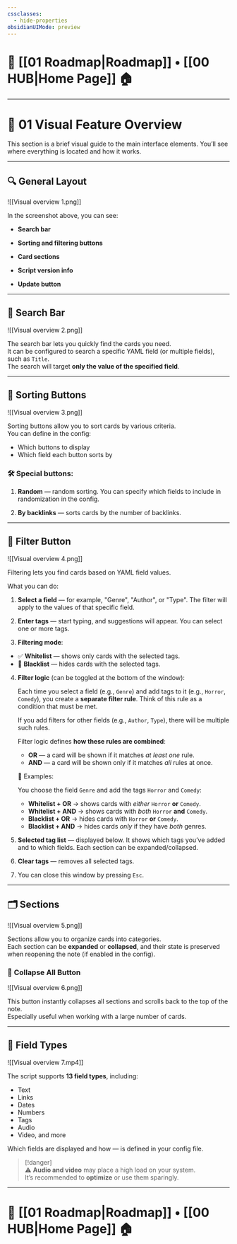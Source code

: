 ```yaml
---
cssclasses:
  - hide-properties
obsidianUIMode: preview
---
```

# 🧭 [[01 Roadmap|Roadmap]] • [[00 HUB|Home Page]] 🏠

---
# 📸 **01 Visual Feature Overview**

This section is a brief visual guide to the main interface elements. You’ll see where everything is located and how it works.

---

## 🔍 General Layout

![[Visual overview 1.png]]

In the screenshot above, you can see:

- **Search bar**
    
- **Sorting and filtering buttons**
    
- **Card sections**
    
- **Script version info**
    
- **Update button**

---

## 🔎 Search Bar

![[Visual overview 2.png]]

The search bar lets you quickly find the cards you need.  
It can be configured to search a specific YAML field (or multiple fields), such as `Title`.  
The search will target **only the value of the specified field**.

---

## 🧭 Sorting Buttons

![[Visual overview 3.png]]

Sorting buttons allow you to sort cards by various criteria.  
You can define in the config:

- Which buttons to display  
- Which field each button sorts by

### 🛠 Special buttons:

1. **Random** — random sorting. You can specify which fields to include in randomization in the config.
    
2. **By backlinks** — sorts cards by the number of backlinks.

---

## 🧪 **Filter** Button

![[Visual overview 4.png]]

Filtering lets you find cards based on YAML field values.

What you can do:

1. **Select a field** — for example, "Genre", "Author", or "Type". The filter will apply to the values of that specific field.

2. **Enter tags** — start typing, and suggestions will appear. You can select one or more tags.

3. **Filtering mode**:
- ✅ **Whitelist** — shows only cards with the selected tags.
- 🚫 **Blacklist** — hides cards with the selected tags.

4. **Filter logic** (can be toggled at the bottom of the window):

	Each time you select a field (e.g., `Genre`) and add tags to it (e.g., `Horror`, `Comedy`), you create a **separate filter rule**. Think of this rule as a condition that must be met.

	If you add filters for other fields (e.g., `Author`, `Type`), there will be multiple such rules.

	Filter logic defines **how these rules are combined**:

	- **OR** — a card will be shown if it matches *at least one* rule.
	- **AND** — a card will be shown only if it matches *all* rules at once.

	🔎 Examples:
	
	You choose the field `Genre` and add the tags `Horror` and `Comedy`:
	
	- **Whitelist + OR** → shows cards with *either* `Horror` **or** `Comedy`.
	- **Whitelist + AND** → shows cards with *both* `Horror` **and** `Comedy`.
	- **Blacklist + OR** → hides cards with `Horror` **or** `Comedy`.
	- **Blacklist + AND** → hides cards *only* if they have *both* genres.

5. **Selected tag list** — displayed below. It shows which tags you’ve added and to which fields. Each section can be expanded/collapsed.

6. **Clear tags** — removes all selected tags.

7. You can close this window by pressing `Esc`.

---

## 🗂 Sections

![[Visual overview 5.png]]

Sections allow you to organize cards into categories.  
Each section can be **expanded** or **collapsed**, and their state is preserved when reopening the note (if enabled in the config).

### 🔘 **Collapse All** Button

![[Visual overview 6.png]]

This button instantly collapses all sections and scrolls back to the top of the note.  
Especially useful when working with a large number of cards.

---

## 🧩 Field Types

![[Visual overview 7.mp4]]

The script supports **13 field types**, including:

- Text  
- Links  
- Dates  
- Numbers  
- Tags  
- Audio  
- Video, and more  

Which fields are displayed and how — is defined in your config file.

> [!danger]  
> ⚠ **Audio and video** may place a high load on your system.  
> It’s recommended to **optimize** or use them sparingly.

---
# 🧭 [[01 Roadmap|Roadmap]] • [[00 HUB|Home Page]] 🏠
